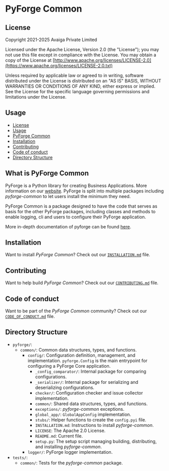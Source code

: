 # PyForge Common

## License
Copyright 2021-2025 Avaiga Private Limited

Licensed under the Apache License, Version 2.0 (the "License"); you may not use this file except in compliance with
the License. You may obtain a copy of the License at
[http://www.apache.org/licenses/LICENSE-2.0](https://www.apache.org/licenses/LICENSE-2.0.txt)

Unless required by applicable law or agreed to in writing, software distributed under the License is distributed on
an "AS IS" BASIS, WITHOUT WARRANTIES OR CONDITIONS OF ANY KIND, either express or implied. See the License for the
specific language governing permissions and limitations under the License.

## Usage
- [License](#license)
- [Usage](#usage)
- [PyForge Common](#what-is-pyforge-common)
- [Installation](#installation)
- [Contributing](#contributing)
- [Code of conduct](#code-of-conduct)
- [Directory Structure](#directory-structure)

## What is PyForge Common

PyForge is a Python library for creating Business Applications. More information on our
[website](https://www.pyforge.io). PyForge is split into multiple packages including *pyforge-common* to let users
install the minimum they need.

PyForge Common is a package designed to have the code that serves as basis for the other PyForge packages,
including classes and methods to enable logging, cli and users to configure their PyForge application.

More in-depth documentation of pyforge can be found [here](https://docs.pyforge.io).

## Installation

Want to install *PyForge Common*? Check out our [`INSTALLATION.md`](INSTALLATION.md) file.

## Contributing

Want to help build *PyForge Common*? Check out our [`CONTRIBUTING.md`](../../CONTRIBUTING.md) file.

## Code of conduct

Want to be part of the *PyForge Common* community? Check out our [`CODE_OF_CONDUCT.md`](../../CODE_OF_CONDUCT.md) file.

## Directory Structure

- `pyforge/`:
  - `common/`: Common data structures, types, and functions.
    - `config/`: Configuration definition, management, and implementation. `pyforge.Config` is the main entrypoint for configuring a PyForge Core application.
      - `_config_comparator/`: Internal package for comparing configurations.
      - `_serializer/`: Internal package for serializing and deserializing configurations.
      - `checker/`: Configuration checker and issue collector implementation.
      - `common/`: Shared data structures, types, and functions.
      - `exceptions/`: *pyforge-common* exceptions.
      - `global_app/`: `GlobalAppConfig` implementation.
      - `stubs/`: Helper functions to create the `config.pyi` file.
      - `INSTALLATION.md`: Instructions to install *pyforge-common*.
      - `LICENSE`: The Apache 2.0 License.
      - `README.md`: Current file.
      - `setup.py`: The setup script managing building, distributing, and installing *pyforge-common*.
    - `logger/`: PyForge logger implementation.
- `tests/`:
  - `common/`: Tests for the *pyforge-common* package.
